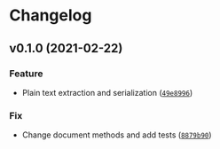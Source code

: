 # Changelog

<!--next-version-placeholder-->

## v0.1.0 (2021-02-22)
### Feature
* Plain text extraction and serialization ([`49e8996`](https://github.com/vberlier/lectern/commit/49e8996d3398a8683ea91de3df062e47707574c8))

### Fix
* Change document methods and add tests ([`8879b90`](https://github.com/vberlier/lectern/commit/8879b909c00fa5299793ce90db8c1ee81d2af085))
